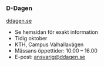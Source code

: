 ### D-Dagen
[ddagen.se](https://ddagen.se/)

* Se hemsidan för exakt information
* Tidig oktober
* KTH, Campus Valhallavägen
* Mässans öppettider: 10.00 – 16.00
* E-post: [ansvarig@ddagen.se](mailto:ansvarig@ddagen.se)
